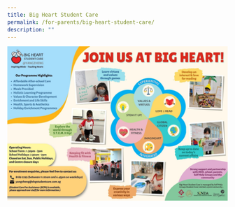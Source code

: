 ```yaml
---
title: Big Heart Student Care
permalink: /for-parents/big-heart-student-care/
description: ""
---
```

![Big Heart Student Care](/images/Big%20Heart.jpeg)